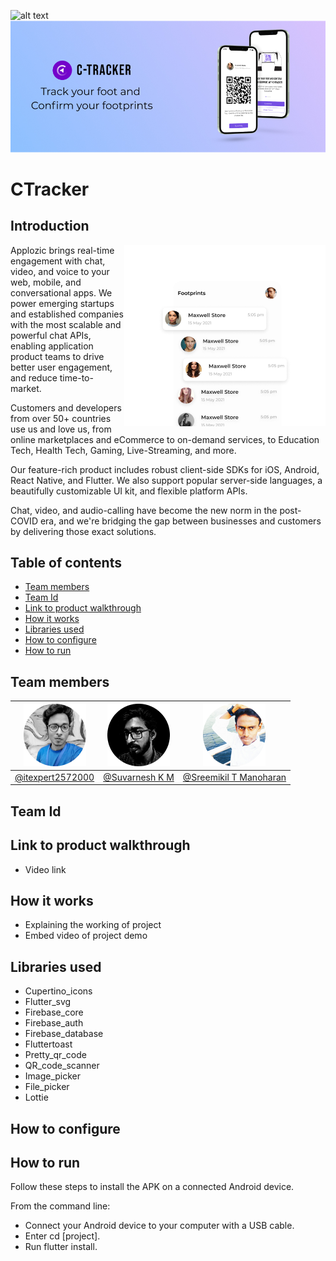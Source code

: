 ![alt text](https://trello-attachments.s3.amazonaws.com/542e9c6316504d5797afbfb9/542e9c6316504d5797afbfc1/39dee8d993841943b5723510ce663233/Frame_19.png)
![alt text](https://github.com/sreemikil/testing/blob/7b3eaa736e81684c20f61ca2b86bc848ee80ef97/Image%20assets/imgban.jpg)
# CTracker
## Introduction         

<img align="right" src="https://github.com/sreemikil/testing/blob/eef58864b8fcd08570a34a6dc517b1ceadaea78d/Image%20assets/imgintro.png?1" />


Applozic brings real-time engagement with chat, video, and voice to your web,
mobile, and conversational apps. We power emerging startups and established
companies with the most scalable and powerful chat APIs, enabling application
product teams to drive better user engagement, and reduce time-to-market.

Customers and developers from over 50+ countries use us and love us, from online
marketplaces and eCommerce to on-demand services, to Education Tech, Health
Tech, Gaming, Live-Streaming, and more.

Our feature-rich product includes robust client-side SDKs for iOS, Android, React
Native, and Flutter. We also support popular server-side languages, a beautifully
customizable UI kit, and flexible platform APIs.

Chat, video, and audio-calling have become the new norm in the post-COVID era,
and we're bridging the gap between businesses and customers by delivering those
exact solutions.
## Table of contents
* [Team members](#members)
* [Team Id](#id)
* [Link to product walkthrough](#Linktoproductwalkthrough)
* [How it works](#howitworks)
* [Libraries used](#Librariesused)
* [How to configure](#configure)
* [How to run](#run)

<a name="members"></a>
## Team members
![Akhil](https://github.com/sreemikil/testing/blob/b83fb4bd41068a26b6039f14dc6ab852e7299722/Image%20assets/tj.png) | ![Suvarnesh K M](https://github.com/sreemikil/testing/blob/main/Image%20assets/suvarneshkm.png) | ![Sreemikil T Manoharan](https://github.com/sreemikil/testing/blob/main/Image%20assets/sreemikil.png)
------------ | ------------- | ------------- 
[@itexpert2572000](https://github.com/itexpert2572000) | [@Suvarnesh K M](https://github.com/SuvarneshKM) | [@Sreemikil T Manoharan](https://github.com/sreemikil)





<a name="id"></a>
## Team Id
<a name="Linktoproductwalkthrough"></a>
## Link to product walkthrough
* Video link
<!--
Technologies which we are used in this project are:
- [Flutter](https://flutter.dev/)
- [Dart](https://dart.dev/)
- [Firebase](https://firebase.google.com/) -->

<a name="howitworks"></a>
## How it works
* Explaining the working of project
* Embed video of project demo
<a name="Librariesused"></a>
## Libraries used
- Cupertino_icons
- Flutter_svg
- Firebase_core
- Firebase_auth
- Firebase_database
- Fluttertoast
- Pretty_qr_code
- QR_code_scanner
- Image_picker
- File_picker
- Lottie
<a name="configure"></a>
## How to configure
<a name="run"></a>
## How to run
Follow these steps to install the APK on a connected Android device.

From the command line:

 * Connect your Android device to your computer with a USB cable.
 * Enter cd [project].
 * Run flutter install.


